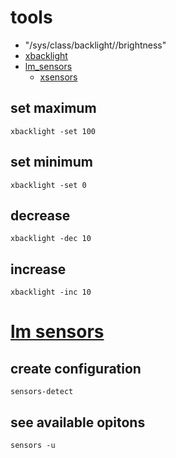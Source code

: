 # tools

* "/sys/class/backlight/<device>/brightness"
* [xbacklight](https://wiki.archlinux.org/index.php/Backlight#xbacklight)
* [lm_sensors](https://wiki.archlinux.org/index.php/Lm_sensors)
    * [xsensors](https://www.archlinux.org/packages/?name=xsensors)

## set maximum

```
xbacklight -set 100
```

## set minimum

```
xbacklight -set 0
```

## decrease

```
xbacklight -dec 10
```

## increase

```
xbacklight -inc 10
```

# [lm sensors](https://wiki.archlinux.org/index.php/Lm_sensors)

## create configuration

```
sensors-detect
```

## see available opitons

```
sensors -u
```
